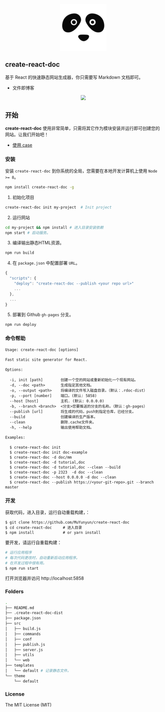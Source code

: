 <p align="center">
  <a href="https://react-doc.github.io">
    <img width="150" src="theme/default/rdoc.logo.svg?sanitize=true">
  </a>
</p>

create-react-doc
---

基于 React 的快速静态网站生成器，你只需要写 Markdown 文档即可。

* 文件即博客

<div align="center">
  <img src="./rdoc.png">
</div>

## 开始

**create-react-doc** 使用非常简单，只需将其它作为模块安装并运行即可创建您的网站。让我们开始吧！

* [使用 case](https://github.com/MuYunyun/blog)

### 安装

安装 `create-react-doc` 到你系统的全局，您需要在本地开发计算机上使用 `Node >= 8`。


```bash
npm install create-react-doc -g
```

1. 初始化项目

```bash
create-react-doc init my-project  # Init project
```

2. 运行网站

```bash
cd my-project && npm install # 进入目录安装依赖
npm start # 启动服务。
```

3. 编译输出静态HTML资源。

```bash
npm run build
```

4. 在 `package.json` 中配置部署 `URL`。

```js
{
  "scripts": {
    "deploy": "create-react-doc --publish <your repo url>"
    ...
  },
  ...
}
```

5. 部署到 Github `gh-pages` 分支。

```bash
npm run deploy
```

### 命令帮助

```shell
Usage: create-react-doc [options]

Fast static site generator for React.

Options:

  -i, init [path]        创建一个空的网站或重新初始化一个现有网站。
  -d, --doc <path>       生成指定其他文档。
  -o, --output <path>    将编译的文件写入磁盘目录。（默认：.rdoc-dist）
  -p, --port [number]    端口。(默认: 5858)
  --host [host]          主机. (默认: 0.0.0.0)
  -b, --branch <branch>  <分支>您要推送的分支的名称。（默认：gh-pages）
  --publish [url]        将生成的代码，push到指定仓库，已经分支。
  --build                创建编译的生产版本。
  --clean                删除.cache文件夹。
  -h, --help             输出使用帮助文档。

Examples:

  $ create-react-doc init
  $ create-react-doc init doc-example
  $ create-react-doc -d doc/mm
  $ create-react-doc -d tutorial,doc
  $ create-react-doc -d tutorial,doc --clean --build
  $ create-react-doc -p 2323  -d doc --clean
  $ create-react-doc --host 0.0.0.0 -d doc --clean
  $ create-react-doc --publish https://<your-git-repo>.git --branch master
```

### 开发

获取代码，进入目录，运行自动重载构建，：

```shell
$ git clone https://github.com/MuYunyun/create-react-doc
$ cd create-react-doc     # 进入目录
$ npm install             # or yarn install
```

要开发，请运行自重载构建：

```bash
# 运行应用程序
# 每次代码更改时，自动重新启动应用程序。
# 在开发过程中很有用。
$ npm run start
```

打开浏览器并访问 http://localhost:5858

### Folders

```bash
.
├── README.md
├── .create-react-doc-dist
├── package.json
├── src
│   ├── build.js
│   ├── commands
│   ├── conf
│   ├── publish.js
│   ├── server.js
│   ├── utils
│   └── web
├── templates
│   └── default # 记录静态文件。
└── theme
    └── default
```

### License

The MIT License (MIT)
